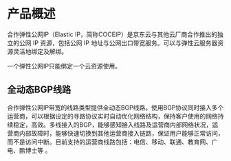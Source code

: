 # 产品概述


合作弹性公网IP（Elastic IP，简称COCEIP）是京东云与其他云厂商合作推出的独立的公网 IP 资源，包括公网 IP 地址与公网出口带宽服务。可以与弹性云服务器资源灵活地绑定及解绑。

一个弹性公网IP只能绑定一个云资源使用。


## 全动态BGP线路

合作弹性公网IP带宽的线路类型提供全动态BGP线路。使用BGP协议同时接入多个运营商，可以根据设定的寻路协议实时自动优化网络结构，保持客户使用的网络持续稳定，高效。多线接入的BGP，能够感知接入线路及运营商内部网络状况，运营商内部故障时，能够快速切换到其他运营商接入链路，保证用户能够正常访问，而不是访问中断。目前支持的运营商线路包括：电信、移动、联通、教育网、广电、鹏博士等 。
